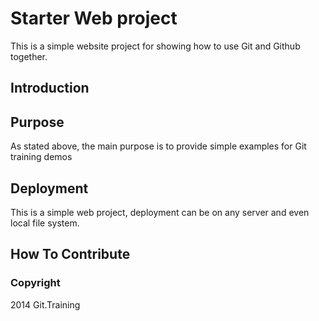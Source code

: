 # Starter Web project

This is a simple website project for showing how to use Git and Github together.

## Introduction

## Purpose

As stated above, the main purpose is to provide simple examples for Git training demos

## Deployment

This is a simple web project, deployment can be on any server and even local file system.

## How To Contribute

### Copyright

2014 Git.Training